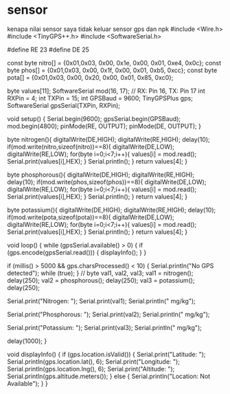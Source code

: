 # sensor
kenapa nilai sensor saya tidak keluar sensor gps dan npk
#include <Wire.h>
#include <TinyGPS++.h>
#include <SoftwareSerial.h>

#define RE 23
#define DE 25

const byte nitro[] = {0x01,0x03, 0x00, 0x1e, 0x00, 0x01, 0xe4, 0x0c};
const byte phos[] = {0x01,0x03, 0x00, 0x1f, 0x00, 0x01, 0xb5, 0xcc};
const byte pota[] = {0x01,0x03, 0x00, 0x20, 0x00, 0x01, 0x85, 0xc0};

byte values[11];
SoftwareSerial mod(16, 17); // RX: Pin 16, TX: Pin 17
int RXPin = 4;
int TXPin = 15;
int GPSBaud = 9600;
TinyGPSPlus gps;
SoftwareSerial gpsSerial(TXPin, RXPin);

void setup() {
  Serial.begin(9600);
  gpsSerial.begin(GPSBaud);
  mod.begin(4800);
  pinMode(RE, OUTPUT);
  pinMode(DE, OUTPUT);
}

byte nitrogen(){
  digitalWrite(DE,HIGH);
  digitalWrite(RE,HIGH);
  delay(10);
  if(mod.write(nitro,sizeof(nitro))==8){
    digitalWrite(DE,LOW);
    digitalWrite(RE,LOW);
    for(byte i=0;i<7;i++){
      values[i] = mod.read();
      Serial.print(values[i],HEX);
    }
    Serial.println();
  }
  return values[4];
}

byte phosphorous(){
  digitalWrite(DE,HIGH);
  digitalWrite(RE,HIGH);
  delay(10);
  if(mod.write(phos,sizeof(phos))==8){
    digitalWrite(DE,LOW);
    digitalWrite(RE,LOW);
    for(byte i=0;i<7;i++){
      values[i] = mod.read();
      Serial.print(values[i],HEX);
    }
    Serial.println();
  }
  return values[4];
}

byte potassium(){
  digitalWrite(DE,HIGH);
  digitalWrite(RE,HIGH);
  delay(10);
  if(mod.write(pota,sizeof(pota))==8){
    digitalWrite(DE,LOW);
    digitalWrite(RE,LOW);
    for(byte i=0;i<7;i++){
      values[i] = mod.read();
      Serial.print(values[i],HEX);
    }
    Serial.println();
  }
  return values[4];
}

void loop() {
  while (gpsSerial.available() > 0) {
    if (gps.encode(gpsSerial.read())) {
      displayInfo();
    }
  }

  if (millis() > 5000 && gps.charsProcessed() < 10) {
    Serial.println("No GPS detected");
    while (true);
  }
//
  byte val1, val2, val3;
  val1 = nitrogen();
  delay(250);
  val2 = phosphorous();
  delay(250);
  val3 = potassium();
  delay(250);

  Serial.print("Nitrogen: ");
  Serial.print(val1);
  Serial.println(" mg/kg");

  Serial.print("Phosphorous: ");
  Serial.print(val2);
  Serial.println(" mg/kg");

  Serial.print("Potassium: ");
  Serial.print(val3);
  Serial.println(" mg/kg");

  delay(1000);
}

void displayInfo() {
  if (gps.location.isValid()) {
    Serial.print("Latitude: ");
    Serial.println(gps.location.lat(), 6);
    Serial.print("Longitude: ");
    Serial.println(gps.location.lng(), 6);
    Serial.print("Altitude: ");
    Serial.println(gps.altitude.meters());
  }
  else {
    Serial.println("Location: Not Available");
  }
}
